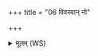 +++
title = "06 विवस्वान् नो"

+++
<details><summary>मूलम् (WS)</summary>

विवस्वान् नो अमृतत्वे दधातु यः सुत्रामा जीरदानुः सुदानुः । जिर  
इमान् रक्षः पुरूषाना जरिम्णो मो ष्वेषामसवो यमं गुः ॥ ७ ॥
</details>